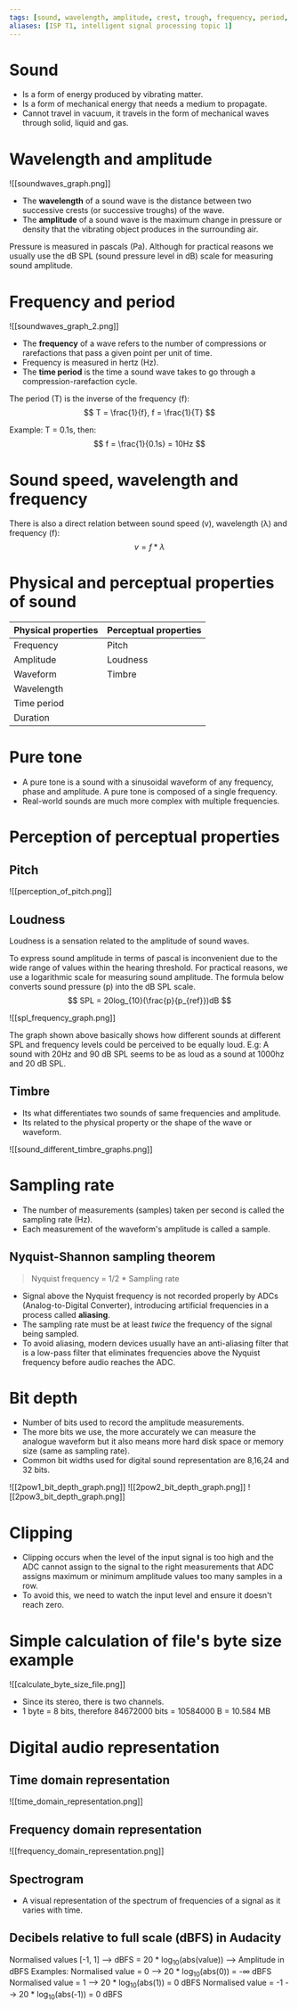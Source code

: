 ```yaml
---
tags: [sound, wavelength, amplitude, crest, trough, frequency, period, period-frequency-formula, speed-wavelength-frequency-formula, sound-physical-properties, time-period, duration, sound-perceptual-properties, pitch, loudness, timbre, pure-tone, sampling-rate, nyquist-shannon-sampling-theorem, bit-depth, clipping, digital-audio-representation, spectrogram]
aliases: [ISP T1, intelligent signal processing topic 1]
---
```


# Sound
- Is a form of energy produced by vibrating matter.
- Is a form of mechanical energy that needs a medium to propagate.
- Cannot travel in vacuum, it travels in the form of mechanical waves through solid, liquid and gas.

# Wavelength and amplitude

![[soundwaves_graph.png]]

- The <b>wavelength</b> of a sound wave is the distance between two successive crests (or successive troughs) of the wave.
- The <b>amplitude</b> of a sound wave is the maximum change in pressure or density that the vibrating object produces in the surrounding air.

Pressure is measured in pascals (Pa). Although for practical reasons we usually use the dB SPL (sound pressure level in dB) scale for measuring sound amplitude.

# Frequency and period

![[soundwaves_graph_2.png]]

- The <b>frequency</b> of a wave refers to the number of compressions or rarefactions that pass a given point per unit of time.
- Frequency is measured in hertz (Hz).
- The <b>time period</b> is the time a sound wave takes to go through a compression-rarefaction cycle.

The period (T) is the inverse of the frequency (f):
$$
 T = \frac{1}{f}, f = \frac{1}{T}
$$

Example: T = 0.1s, then: $$ f = \frac{1}{0.1s} = 10Hz $$

# Sound speed, wavelength and frequency

There is also a direct relation between sound speed (v), wavelength (λ) and frequency (f):
$$ v = f * \lambda $$
# Physical and perceptual properties of sound

| Physical properties | Perceptual properties |
| ------------------- | --------------------- |
| Frequency           | Pitch                 |
| Amplitude           | Loudness              |
| Waveform            | Timbre                |
| Wavelength          |                       |
| Time period         |                       |
| Duration            |                       |

# Pure tone

- A pure tone is a sound with a sinusoidal waveform of any frequency, phase and amplitude. A pure tone is composed of a single frequency.
- Real-world sounds are much more complex with multiple frequencies.

# Perception of perceptual properties

## Pitch

![[perception_of_pitch.png]]

## Loudness

Loudness is a sensation related to the amplitude of sound waves.

To express sound amplitude in terms of pascal is inconvenient due to the wide range of values within the hearing threshold. For practical reasons, we use a logarithmic scale for measuring sound amplitude. The formula below converts sound pressure (p) into the dB SPL scale.
$$ SPL = 20log_{10}(\frac{p}{p_{ref}})dB $$

![[spl_frequency_graph.png]]

The graph shown above basically shows how different sounds at different SPL and frequency levels could be perceived to be equally loud. E.g: A sound with 20Hz and 90 dB SPL seems to be as loud as a sound at 1000hz and 20 dB SPL. 

## Timbre

- Its what differentiates two sounds of same frequencies and amplitude. 
- Its related to the physical property or the shape of the wave or waveform.

![[sound_different_timbre_graphs.png]]

# Sampling rate

- The number of measurements (samples) taken per second is called the sampling rate (Hz). 
- Each measurement of the waveform's amplitude is called a sample.

## Nyquist-Shannon sampling theorem

> Nyquist frequency = 1/2 * Sampling rate

- Signal above the Nyquist frequency is not recorded properly by ADCs (Analog-to-Digital Converter), introducing artificial frequencies in a process called <b>aliasing</b>.
- The sampling rate must be at least *twice* the frequency of the signal being sampled.
- To avoid aliasing, modern devices usually have an anti-aliasing filter that is a low-pass filter that eliminates frequencies above the Nyquist frequency before audio reaches the ADC.

# Bit depth

- Number of bits used to record the amplitude measurements.
- The more bits we use, the more accurately we can measure the analogue waveform but it also means more hard disk space or memory size (same as sampling rate).
- Common bit widths used for digital sound representation are 8,16,24 and 32 bits.

![[2pow1_bit_depth_graph.png]] ![[2pow2_bit_depth_graph.png]]
![[2pow3_bit_depth_graph.png]]

# Clipping

- Clipping occurs when the level of the input signal is too high and the ADC cannot assign to the signal to the right measurements that ADC assigns maximum or minimum amplitude values too many samples in a row.
- To avoid this, we need to watch the input level and ensure it doesn't reach zero.

# Simple calculation of file's byte size example

![[calculate_byte_size_file.png]]

- Since its stereo, there is two channels.
- 1 byte = 8 bits, therefore 84672000 bits = 10584000 B = 10.584 MB

# Digital audio representation

## Time domain representation 

![[time_domain_representation.png]]

## Frequency domain representation

![[frequency_domain_representation.png]]

## Spectrogram 
- A visual representation of the spectrum of frequencies of a signal as it varies with time.

## Decibels relative to full scale (dBFS) in Audacity

Normalised values [-1, 1] --> dBFS = 20 * log<sub>10</sub>(abs(value)) --> Amplitude in dBFS
Examples:
Normalised value = 0 --> 20 * log<sub>10</sub>(abs(0)) = -∞ dBFS
Normalised value = 1 --> 20 * log<sub>10</sub>(abs(1)) = 0 dBFS
Normalised value = -1 --> 20 * log<sub>10</sub>(abs(-1)) = 0 dBFS